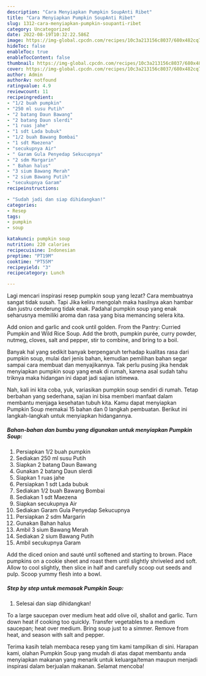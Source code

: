 ```yaml
---
description: "Cara Menyiapkan Pumpkin SoupAnti Ribet"
title: "Cara Menyiapkan Pumpkin SoupAnti Ribet"
slug: 1312-cara-menyiapkan-pumpkin-soupanti-ribet
category: Uncategorized
date: 2022-08-19T10:32:22.586Z
image: https://img-global.cpcdn.com/recipes/10c3a213156c8037/680x482cq70/pumpkin-soup-foto-resep-utama.jpg
hideToc: false
enableToc: true
enableTocContent: false
thumbnail: https://img-global.cpcdn.com/recipes/10c3a213156c8037/680x482cq70/pumpkin-soup-foto-resep-utama.jpg
cover: https://img-global.cpcdn.com/recipes/10c3a213156c8037/680x482cq70/pumpkin-soup-foto-resep-utama.jpg
author: Admin
authorAv: notfound
ratingvalue: 4.9
reviewcount: 11
recipeingredient:
- "1/2 buah pumpkin"
- "250 ml susu Putih"
- "2 batang Daun Bawang"
- "2 batang Daun slerdi"
- "1 ruas jahe"
- "1 sdt Lada bubuk"
- "1/2 buah Bawang Bombai"
- "1 sdt Maezena"
- "secukupnya Air"
- " Garam Gula Penyedap Sekucupnya"
- "2 sdm Margarin"
- " Bahan halus"
- "3 sium Bawang Merah"
- "2 sium Bawang Putih"
- "secukupnya Garam"
recipeinstructions:

- "Sudah jadi dan siap dihidangkan!"
categories:
- Resep
tags:
- pumpkin
- soup

katakunci: pumpkin soup 
nutrition: 220 calories
recipecuisine: Indonesian
preptime: "PT19M"
cooktime: "PT55M"
recipeyield: "3"
recipecategory: Lunch

---
```



Lagi mencari inspirasi resep pumpkin soup yang lezat? Cara membuatnya sangat tidak susah. Tapi Jika keliru mengolah maka hasilnya akan hambar dan justru cenderung tidak enak. Padahal pumpkin soup yang enak seharusnya memiliki aroma dan rasa yang bisa memancing selera kita.


Add onion and garlic and cook until golden. From the Pantry: Curried Pumpkin and Wild Rice Soup. Add the broth, pumpkin purée, curry powder, nutmeg, cloves, salt and pepper, stir to combine, and bring to a boil.

Banyak hal yang sedikit banyak berpengaruh terhadap kualitas rasa dari pumpkin soup, mulai dari jenis bahan, kemudian pemilihan bahan segar sampai cara membuat dan menyajikannya. Tak perlu pusing jika hendak menyiapkan pumpkin soup yang enak di rumah, karena asal sudah tahu triknya maka hidangan ini dapat jadi sajian istimewa.


Nah, kali ini kita coba, yuk, variasikan pumpkin soup sendiri di rumah. Tetap berbahan yang sederhana, sajian ini bisa memberi manfaat dalam membantu menjaga kesehatan tubuh kita. Kamu dapat menyiapkan Pumpkin Soup memakai 15 bahan dan 0 langkah pembuatan. Berikut ini langkah-langkah untuk menyiapkan hidangannya.

<!--inarticleads1-->

##### Bahan-bahan dan bumbu yang digunakan untuk menyiapkan Pumpkin Soup:

1. Persiapkan 1/2 buah pumpkin
1. Sediakan 250 ml susu Putih
1. Siapkan 2 batang Daun Bawang
1. Gunakan 2 batang Daun slerdi
1. Siapkan 1 ruas jahe
1. Persiapkan 1 sdt Lada bubuk
1. Sediakan 1/2 buah Bawang Bombai
1. Sediakan 1 sdt Maezena
1. Siapkan secukupnya Air
1. Sediakan  Garam Gula Penyedap Sekucupnya
1. Persiapkan 2 sdm Margarin
1. Gunakan  Bahan halus
1. Ambil 3 sium Bawang Merah
1. Sediakan 2 sium Bawang Putih
1. Ambil secukupnya Garam


Add the diced onion and sauté until softened and starting to brown. Place pumpkins on a cookie sheet and roast them until slightly shriveled and soft. Allow to cool slightly, then slice in half and carefully scoop out seeds and pulp. Scoop yummy flesh into a bowl. 

<!--inarticleads2-->

##### Step by step untuk memasak Pumpkin Soup:


1. Selesai dan siap dihidangkan!

To a large saucepan over medium heat add olive oil, shallot and garlic. Turn down heat if cooking too quickly. Transfer vegetables to a medium saucepan; heat over medium. Bring soup just to a simmer. Remove from heat, and season with salt and pepper. 

Terima kasih telah membaca resep yang tim kami tampilkan di sini. Harapan kami, olahan Pumpkin Soup yang mudah di atas dapat membantu anda menyiapkan makanan yang menarik untuk keluarga/teman maupun menjadi inspirasi dalam berjualan makanan. Selamat mencoba!
